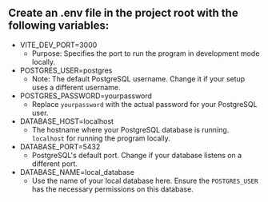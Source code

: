 ## Create an .env file in the project root with the following variables:

- VITE_DEV_PORT=3000
  - Purpose: Specifies the port to run the program in development mode locally.
- POSTGRES_USER=postgres
  - Note: The default PostgreSQL username. Change it if your setup uses a different username.
- POSTGRES_PASSWORD=yourpassword
  - Replace `yourpassword` with the actual password for your PostgreSQL user.
- DATABASE_HOST=localhost
  - The hostname where your PostgreSQL database is running. `localhost` for running the program locally.
- DATABASE_PORT=5432
  - PostgreSQL's default port. Change if your database listens on a different port.
- DATABASE_NAME=local_database
  - Use the name of your local database here. Ensure the `POSTGRES_USER` has the necessary permissions on this database.
